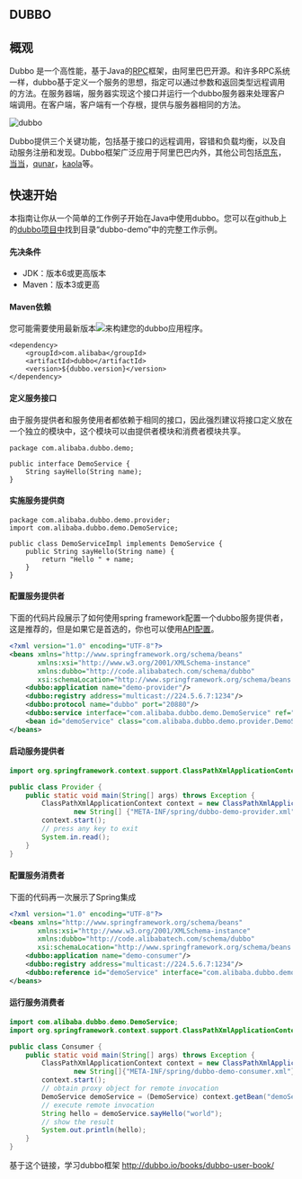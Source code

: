 ## DUBBO

## 概观

Dubbo 是一个高性能，基于Java的[RPC](https://en.wikipedia.org/wiki/Remote_procedure_call)框架，由阿里巴巴开源。和许多RPC系统一样，dubbo基于定义一个服务的思想，指定可以通过参数和返回类型远程调用的方法。在服务器端，服务器实现这个接口并运行一个dubbo服务器来处理客户端调用。在客户端，客户端有一个存根，提供与服务器相同的方法。

![dubbo](http://dubbo.io/images//dubbo-architecture.png)

Dubbo提供三个关键功能，包括基于接口的远程调用，容错和负载均衡，以及自动服务注册和发现。Dubbo框架广泛应用于阿里巴巴内外，其他公司包括[京东](http://www.jd.com/)，[当当](http://www.dangdang.com/)，[qunar](https://www.qunar.com/)，[kaola](https://www.kaola.com/)等。

## 快速开始

本指南让你从一个简单的工作例子开始在Java中使用dubbo。您可以在github上的[dubbo项目中](https://github.com/alibaba/dubbo)找到目录“dubbo-demo”中的完整工作示例。

#### 先决条件

- JDK：版本6或更高版本
- Maven：版本3或更高

#### Maven依赖

您可能需要使用最新版本![](https://img.shields.io/maven-central/v/com.alibaba/dubbo.svg)来构建您的dubbo应用程序。

```
<dependency>
    <groupId>com.alibaba</groupId>
    <artifactId>dubbo</artifactId>
    <version>${dubbo.version}</version>
</dependency>

```

#### 定义服务接口

由于服务提供者和服务使用者都依赖于相同的接口，因此强烈建议将接口定义放在一个独立的模块中，这个模块可以由提供者模块和消费者模块共享。

```
package com.alibaba.dubbo.demo;

public interface DemoService {
    String sayHello(String name);
}
```



#### 实施服务提供商

```
package com.alibaba.dubbo.demo.provider;
import com.alibaba.dubbo.demo.DemoService;

public class DemoServiceImpl implements DemoService {
    public String sayHello(String name) {
        return "Hello " + name;
    }
}

```

#### 配置服务提供者

下面的代码片段展示了如何使用spring framework配置一个dubbo服务提供者，这是推荐的，但是如果它是首选的，你也可以使用[API配置](https://dubbo.gitbooks.io/dubbo-user-book/content/configuration/api.html)。

```xml
<?xml version="1.0" encoding="UTF-8"?>
<beans xmlns="http://www.springframework.org/schema/beans"
       xmlns:xsi="http://www.w3.org/2001/XMLSchema-instance"
       xmlns:dubbo="http://code.alibabatech.com/schema/dubbo"
       xsi:schemaLocation="http://www.springframework.org/schema/beans http://www.springframework.org/schema/beans/spring-beans.xsd http://code.alibabatech.com/schema/dubbo http://code.alibabatech.com/schema/dubbo/dubbo.xsd">
    <dubbo:application name="demo-provider"/>
    <dubbo:registry address="multicast://224.5.6.7:1234"/>
    <dubbo:protocol name="dubbo" port="20880"/>
    <dubbo:service interface="com.alibaba.dubbo.demo.DemoService" ref="demoService"/>
    <bean id="demoService" class="com.alibaba.dubbo.demo.provider.DemoServiceImpl"/>
</beans>
```

#### 启动服务提供者

```java
import org.springframework.context.support.ClassPathXmlApplicationContext;

public class Provider {
    public static void main(String[] args) throws Exception {
        ClassPathXmlApplicationContext context = new ClassPathXmlApplicationContext(
                new String[] {"META-INF/spring/dubbo-demo-provider.xml"});
        context.start();
        // press any key to exit
        System.in.read();
    }
}
```



#### 配置服务消费者

下面的代码再一次展示了Spring集成

```xml
<?xml version="1.0" encoding="UTF-8"?>
<beans xmlns="http://www.springframework.org/schema/beans"
       xmlns:xsi="http://www.w3.org/2001/XMLSchema-instance"
       xmlns:dubbo="http://code.alibabatech.com/schema/dubbo"
       xsi:schemaLocation="http://www.springframework.org/schema/beans http://www.springframework.org/schema/beans/spring-beans.xsd http://code.alibabatech.com/schema/dubbo http://code.alibabatech.com/schema/dubbo/dubbo.xsd">
    <dubbo:application name="demo-consumer"/>
    <dubbo:registry address="multicast://224.5.6.7:1234"/>
    <dubbo:reference id="demoService" interface="com.alibaba.dubbo.demo.DemoService"/>
</beans>
```



#### 运行服务消费者

```java
import com.alibaba.dubbo.demo.DemoService;
import org.springframework.context.support.ClassPathXmlApplicationContext;

public class Consumer {
    public static void main(String[] args) throws Exception {
        ClassPathXmlApplicationContext context = new ClassPathXmlApplicationContext(
                new String[]{"META-INF/spring/dubbo-demo-consumer.xml"});
        context.start();
        // obtain proxy object for remote invocation
        DemoService demoService = (DemoService) context.getBean("demoService");
        // execute remote invocation
        String hello = demoService.sayHello("world");
        // show the result
        System.out.println(hello);
    }
}
```



基于这个链接，学习dubbo框架 http://dubbo.io/books/dubbo-user-book/